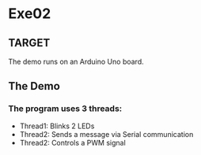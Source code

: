 # Exe02

## TARGET

The demo runs on an Arduino Uno board.

## The Demo

### The program uses 3 threads:
- Thread1: Blinks 2 LEDs
- Thread2: Sends a message via Serial communication
- Thread2: Controls a PWM signal
